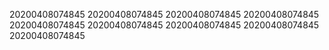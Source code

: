 20200408074845
20200408074845
20200408074845
20200408074845
20200408074845
20200408074845
20200408074845
20200408074845
20200408074845
